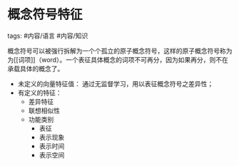 

概念符号特征
====

tags: #内容/语言 #内容/知识 

概念符号可以被强行拆解为一个个孤立的原子概念符号，这样的原子概念符号称为为[[词项]]（word）。一个表征具体概念的词项不可再分，因为如果再分，则不在承载具体的概念了。

- 未定义的向量特征值：
	通过无监督学习，用以表征概念符号之差异性；
- 有定义的特征：
	- 差异特征
	- 联想相似性
	- 功能类别
		- 表征
		- 表示现象
		- 表示时间
		- 表示空间